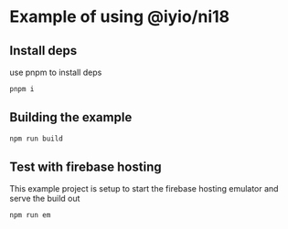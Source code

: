 # Example of using @iyio/ni18

## Install deps
use pnpm to install deps
``` sh
pnpm i
```

## Building the example
``` sh
npm run build
```

## Test with firebase hosting
This example project is setup to start the firebase hosting emulator and serve the build out
``` sh
npm run em
```